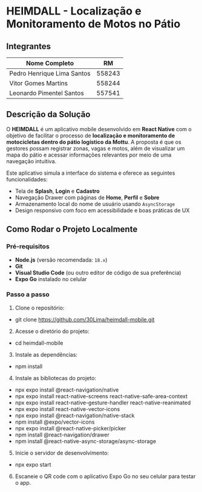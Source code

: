 # HEIMDALL - Localização e Monitoramento de Motos no Pátio

## Integrantes

| Nome Completo               | RM       |
|-----------------------------|----------|
| Pedro Henrique Lima Santos  | 558243   |
| Vitor Gomes Martins         | 558244   |
| Leonardo Pimentel Santos    | 557541   |

## Descrição da Solução

O **HEIMDALL** é um aplicativo mobile desenvolvido em **React Native** com o objetivo de facilitar o processo de **localização e monitoramento de motocicletas dentro do pátio logístico da Mottu**. A proposta é que os gestores possam registrar zonas, vagas e motos, além de visualizar um mapa do pátio e acessar informações relevantes por meio de uma navegação intuitiva.

Este aplicativo simula a interface do sistema e oferece as seguintes funcionalidades:

- Tela de **Splash**, **Login** e **Cadastro**
- Navegação Drawer com páginas de **Home**, **Perfil** e **Sobre**
- Armazenamento local do nome de usuário usando `AsyncStorage`
- Design responsivo com foco em acessibilidade e boas práticas de UX

## Como Rodar o Projeto Localmente

### Pré-requisitos

- **Node.js** (versão recomendada: `18.x`)
- **Git**
- **Visual Studio Code** (ou outro editor de código de sua preferência)
- **Expo Go** instalado no celular

### Passo a passo

1. Clone o repositório:

- git clone https://github.com/30Lima/heimdall-mobile.git

2. Acesse o diretório do projeto:

- cd heimdall-mobile

3. Instale as dependências:

- npm install

4. Instale as bibliotecas do projeto:

- npx expo install @react-navigation/native
- npx expo install react-native-screens react-native-safe-area-context
- npx expo install react-native-gesture-handler react-native-reanimated
- npx expo install react-native-vector-icons
- npx expo install @react-navigation/native-stack
- npm install @expo/vector-icons
- npx expo install @react-native-picker/picker
- npm install @react-navigation/drawer
- npm install @react-native-async-storage/async-storage

5. Inicie o servidor de desenvolvimento:

- npx expo start

6. Escaneie o QR code com o aplicativo Expo Go no seu celular para testar o app.